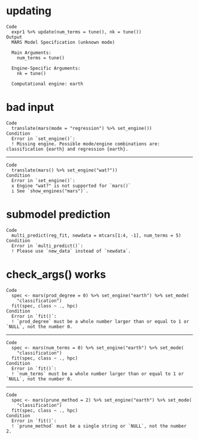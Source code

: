 # updating

    Code
      expr1 %>% update(num_terms = tune(), nk = tune())
    Output
      MARS Model Specification (unknown mode)
      
      Main Arguments:
        num_terms = tune()
      
      Engine-Specific Arguments:
        nk = tune()
      
      Computational engine: earth 
      

# bad input

    Code
      translate(mars(mode = "regression") %>% set_engine())
    Condition
      Error in `set_engine()`:
      ! Missing engine. Possible mode/engine combinations are: classification {earth} and regression {earth}.

---

    Code
      translate(mars() %>% set_engine("wat?"))
    Condition
      Error in `set_engine()`:
      x Engine "wat?" is not supported for `mars()`
      i See `show_engines("mars")`.

# submodel prediction

    Code
      multi_predict(reg_fit, newdata = mtcars[1:4, -1], num_terms = 5)
    Condition
      Error in `multi_predict()`:
      ! Please use `new_data` instead of `newdata`.

# check_args() works

    Code
      spec <- mars(prod_degree = 0) %>% set_engine("earth") %>% set_mode(
        "classification")
      fit(spec, class ~ ., hpc)
    Condition
      Error in `fit()`:
      ! `prod_degree` must be a whole number larger than or equal to 1 or `NULL`, not the number 0.

---

    Code
      spec <- mars(num_terms = 0) %>% set_engine("earth") %>% set_mode(
        "classification")
      fit(spec, class ~ ., hpc)
    Condition
      Error in `fit()`:
      ! `num_terms` must be a whole number larger than or equal to 1 or `NULL`, not the number 0.

---

    Code
      spec <- mars(prune_method = 2) %>% set_engine("earth") %>% set_mode(
        "classification")
      fit(spec, class ~ ., hpc)
    Condition
      Error in `fit()`:
      ! `prune_method` must be a single string or `NULL`, not the number 2.

